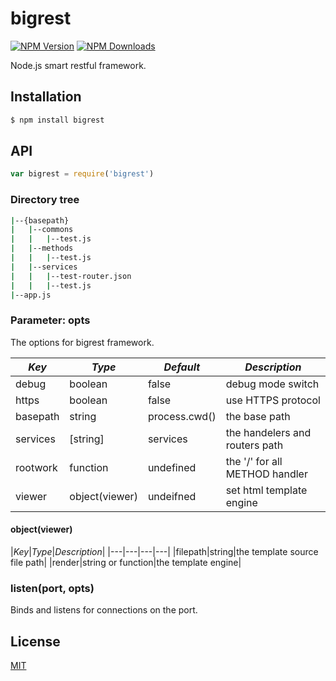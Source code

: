 # bigrest

[![NPM Version][npm-image]][npm-url]
[![NPM Downloads][downloads-image]][downloads-url]

Node.js smart restful framework.

## Installation

```sh
$ npm install bigrest
```

## API

```js
var bigrest = require('bigrest')
```

### Directory tree

```sh
|--{basepath}
|   |--commons
|   |   |--test.js
|   |--methods
|   |   |--test.js
|   |--services
|   |   |--test-router.json
|   |   |--test.js
|--app.js
```

### Parameter: opts

The options for bigrest framework.

|*Key*|*Type*|*Default*|*Description*|
|---|---|---|---|
|debug|boolean|false|debug mode switch|
|https|boolean|false|use HTTPS protocol|
|basepath|string|process.cwd()|the base path|
|services|[string]|services|the handelers and routers path|
|rootwork|function|undefined|the '/' for all METHOD handler|
|viewer|object(viewer)|undeifned|set html template engine|

#### object(viewer)
|*Key*|*Type*|*Description*|
|---|---|---|---|
|filepath|string|the template source file path|
|render|string or function|the template engine|

### listen(port, opts)

Binds and listens for connections on the port.

## License

[MIT](LICENSE)

[npm-image]: https://img.shields.io/npm/v/bigrest.svg
[npm-url]: https://npmjs.org/package/bigrest
[downloads-image]: https://img.shields.io/npm/dm/bigrest.svg
[downloads-url]: https://npmjs.org/package/bigrest
